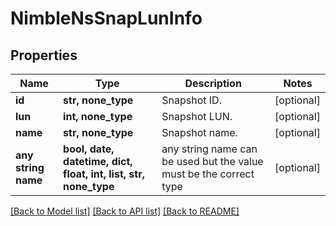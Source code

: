# NimbleNsSnapLunInfo


## Properties
Name | Type | Description | Notes
------------ | ------------- | ------------- | -------------
**id** | **str, none_type** | Snapshot ID. | [optional] 
**lun** | **int, none_type** | Snapshot LUN. | [optional] 
**name** | **str, none_type** | Snapshot name. | [optional] 
**any string name** | **bool, date, datetime, dict, float, int, list, str, none_type** | any string name can be used but the value must be the correct type | [optional]

[[Back to Model list]](../README.md#documentation-for-models) [[Back to API list]](../README.md#documentation-for-api-endpoints) [[Back to README]](../README.md)


